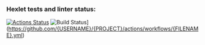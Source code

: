 ### Hexlet tests and linter status:
[![Actions Status](https://github.com/PabloPoney/frontend-project-46/workflows/hexlet-check/badge.svg)](https://github.com/PabloPoney/frontend-project-46/actions)
![Build Status](https://github.com/{PabloPoney}/{frontend-project-46}/workflows/{ACTIONNAME}/badge.svg)](https://github.com/{USERNAME}/{PROJECT}/actions/workflows/{FILENAME}.yml)